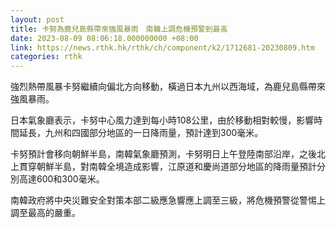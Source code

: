 ```yaml
---
layout: post
title: 卡努為鹿兒島縣帶來強風暴雨　南韓上調危機預警到最高
date: 2023-08-09 08:06:18.000000000 +08:00
link: https://news.rthk.hk/rthk/ch/component/k2/1712681-20230809.htm
categories: rthk
---
```


強烈熱帶風暴卡努繼續向偏北方向移動，橫過日本九州以西海域，為鹿兒島縣帶來強風暴雨。

日本氣象廳表示，卡努中心風力達到每小時108公里，由於移動相對較慢，影響時間延長，九州和四國部分地區的一日降雨量，預計達到300毫米。

卡努預計會移向朝鮮半島，南韓氣象廳預測，卡努明日上午登陸南部沿岸，之後北上貫穿朝鮮半島，對南韓全境造成影響，江原道和慶尚道部分地區的降雨量預計分別高達600和300毫米。

南韓政府將中央災難安全對策本部二級應急響應上調至三級，將危機預警從警惕上調至最高的嚴重。
